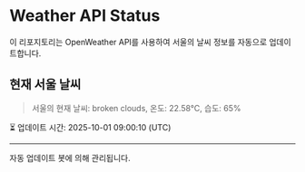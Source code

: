 
# Weather API Status

이 리포지토리는 OpenWeather API를 사용하여 서울의 날씨 정보를 자동으로 업데이트합니다.

## 현재 서울 날씨
> 서울의 현재 날씨: broken clouds, 온도: 22.58°C, 습도: 65%

⏳ 업데이트 시간: 2025-10-01 09:00:10 (UTC)

---
자동 업데이트 봇에 의해 관리됩니다.
